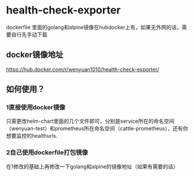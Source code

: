 # health-check-exporter
dockerfile 里面的golang和alpine镜像在hubdocker上有，如果无外网的话，需要自行先手动下载

## docker镜像地址
https://hub.docker.com/r/wenyuan1010/health-check-exporter/

## 如何使用？
### 1直接使用docker镜像
只需更改helm-chart里面的几个文件即可，分别是service所在的命名空间（wenyuan-test）和prometheus所在命名空间（cattle-prometheus），还有你想要监控的healthurls.
### 2自己使用dockerfile打包镜像
在1修改的基础上再修改一下golang和alpine的镜像地址（如果有需要的话）
